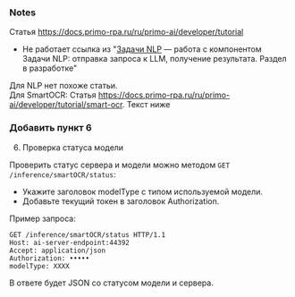 ### Notes 

Статья https://docs.primo-rpa.ru/ru/primo-ai/developer/tutorial

- Не работает ссылка из "[Задачи NLP](https://docs.primo-rpa.ru/primo-ai/developer/tutorial/nlp) — работа с компонентом Задачи NLP: отправка запроса к LLM, получение результата. Раздел в разработке"

Для NLP нет похоже статьи.  
Для SmartOCR: Статья https://docs.primo-rpa.ru/ru/primo-ai/developer/tutorial/smart-ocr. Текст ниже 


### Добавить пункт 6
 
6. Проверка статуса модели

Проверить статус сервера и модели можно методом `GET /inference/smartOCR/status`:

- Укажите заголовок modelType с типом используемой модели. 
- Добавьте текущий токен в заголовок Authorization.

Пример запроса:

```
GET /inference/smartOCR/status HTTP/1.1
Host: ai-server-endpoint:44392
Accept: application/json
Authorization: •••••
modelType: XXXX
```

В ответе будет JSON со статусом модели и сервера.

